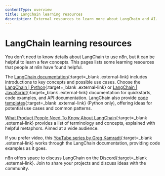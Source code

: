 ```yaml
---
contentType: overview
title: LangChain learning resources
description: External resources to learn more about LangChain and AI.
---
```


# LangChain learning resources

You don't need to know details about LangChain to use n8n, but it can be helpful to learn a few concepts. This pages lists some learning resources that people at n8n have found helpful.

The [LangChain documentation](https://docs.langchain.com/docs/){:target=_blank .external-link} includes introductions to key concepts and possible use cases. Choose the [LangChain | Python](https://python.langchain.com/docs/get_started/introduction){:target=_blank .external-link} or [LangChain | JavaScript](https://js.langchain.com/docs/get_started/introduction/){:target=_blank .external-link} documentation for quickstarts, code examples, and API documentation. LangChain also provide [code templates](https://github.com/langchain-ai/langchain/tree/master/templates){:target=_blank .external-link} (Python only), offering ideas for potential use cases and common patterns.

[What Product People Need To Know About LangChain](https://www.commandbar.com/blog/langchain-guide){:target=_blank .external-link} provides a list of terminology and concepts, explained with helpful metaphors. Aimed at a wide audience.

If you prefer video, this [YouTube series by Greg Kamradt](https://youtu.be/_v_fgW2SkkQ?si=8Z2tfAoXnN3lXU9s){:target=_blank .external-link} works through the LangChain documentation, providing code examples as it goes.

n8n offers space to discuss LangChain on the [Discord](https://discord.gg/bAt54txhHg){:target=_blank .external-link}. Join to share your projects and discuss ideas with the community.

